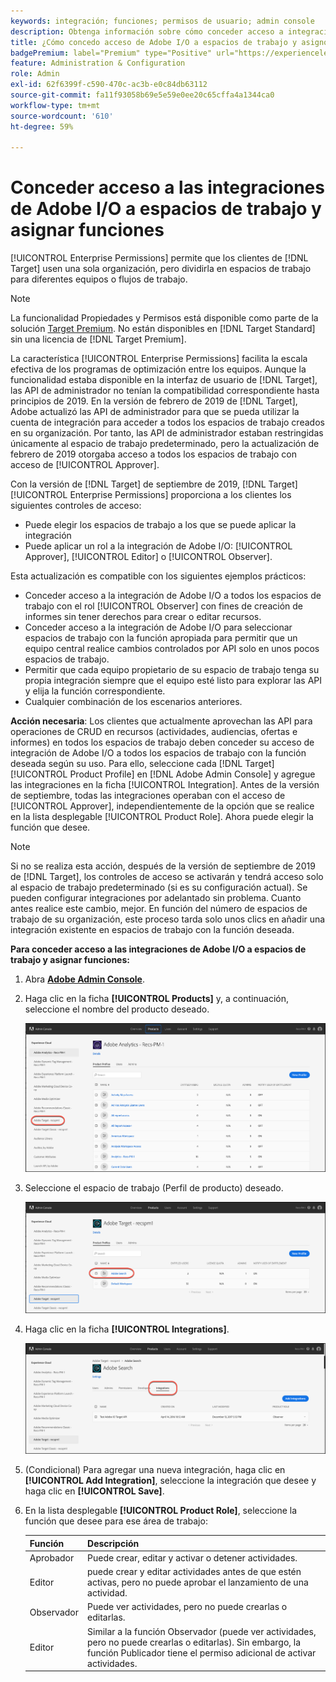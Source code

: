 ```yaml
---
keywords: integración; funciones; permisos de usuario; admin console
description: Obtenga información sobre cómo conceder acceso a integraciones de Adobe I/O existentes a todos los espacios de trabajo con la función deseada en Adobe Target.
title: ¿Cómo concedo acceso de Adobe I/O a espacios de trabajo y asigno funciones?
badgePremium: label="Premium" type="Positive" url="https://experienceleague.adobe.com/docs/target/using/introduction/intro.html?lang=es#premium newtab=true" tooltip="Consulte qué se incluye en Target Premium."
feature: Administration & Configuration
role: Admin
exl-id: 62f6399f-c590-470c-ac3b-e0c84db63112
source-git-commit: fa11f93058b69e5e59e0ee20c65cffa4a1344ca0
workflow-type: tm+mt
source-wordcount: '610'
ht-degree: 59%

---
```


# Conceder acceso a las integraciones de Adobe I/O a espacios de trabajo y asignar funciones

[!UICONTROL Enterprise Permissions] permite que los clientes de [!DNL Target] usen una sola organización, pero dividirla en espacios de trabajo para diferentes equipos o flujos de trabajo.

>[!NOTE]
>
>La funcionalidad Propiedades y Permisos está disponible como parte de la solución [Target Premium](/help/main/c-intro/intro.md#premium). No están disponibles en [!DNL Target Standard] sin una licencia de [!DNL Target Premium].

La característica [!UICONTROL Enterprise Permissions] facilita la escala efectiva de los programas de optimización entre los equipos. Aunque la funcionalidad estaba disponible en la interfaz de usuario de [!DNL Target], las API de administrador no tenían la compatibilidad correspondiente hasta principios de 2019. En la versión de febrero de 2019 de [!DNL Target], Adobe actualizó las API de administrador para que se pueda utilizar la cuenta de integración para acceder a todos los espacios de trabajo creados en su organización. Por tanto, las API de administrador estaban restringidas únicamente al espacio de trabajo predeterminado, pero la actualización de febrero de 2019 otorgaba acceso a todos los espacios de trabajo con acceso de [!UICONTROL Approver].

Con la versión de [!DNL Target] de septiembre de 2019, [!DNL Target] [!UICONTROL Enterprise Permissions] proporciona a los clientes los siguientes controles de acceso:

* Puede elegir los espacios de trabajo a los que se puede aplicar la integración
* Puede aplicar un rol a la integración de Adobe I/O: [!UICONTROL Approver], [!UICONTROL Editor] o [!UICONTROL Observer].

Esta actualización es compatible con los siguientes ejemplos prácticos:

* Conceder acceso a la integración de Adobe I/O a todos los espacios de trabajo con el rol [!UICONTROL Observer] con fines de creación de informes sin tener derechos para crear o editar recursos.
* Conceder acceso a la integración de Adobe I/O para seleccionar espacios de trabajo con la función apropiada para permitir que un equipo central realice cambios controlados por API solo en unos pocos espacios de trabajo.
* Permitir que cada equipo propietario de su espacio de trabajo tenga su propia integración siempre que el equipo esté listo para explorar las API y elija la función correspondiente.
* Cualquier combinación de los escenarios anteriores.

**Acción necesaria**: Los clientes que actualmente aprovechan las API para operaciones de CRUD en recursos (actividades, audiencias, ofertas e informes) en todos los espacios de trabajo deben conceder su acceso de integración de Adobe I/O a todos los espacios de trabajo con la función deseada según su uso. Para ello, seleccione cada [!DNL Target] [!UICONTROL Product Profile] en [!DNL Adobe Admin Console] y agregue las integraciones en la ficha [!UICONTROL Integration]. Antes de la versión de septiembre, todas las integraciones operaban con el acceso de [!UICONTROL Approver], independientemente de la opción que se realice en la lista desplegable [!UICONTROL Product Role]. Ahora puede elegir la función que desee.

>[!NOTE]
>
>Si no se realiza esta acción, después de la versión de septiembre de 2019 de [!DNL Target], los controles de acceso se activarán y tendrá acceso solo al espacio de trabajo predeterminado (si es su configuración actual). Se pueden configurar integraciones por adelantado sin problema. Cuanto antes realice este cambio, mejor. En función del número de espacios de trabajo de su organización, este proceso tarda solo unos clics en añadir una integración existente en espacios de trabajo con la función deseada.

**Para conceder acceso a las integraciones de Adobe I/O a espacios de trabajo y asignar funciones:**

1. Abra **[Adobe Admin Console](https://adminconsole.adobe.com)**.

1. Haga clic en la ficha **[!UICONTROL Products]** y, a continuación, seleccione el nombre del producto deseado.

   ![Elija el producto en Adobe Admin Console](/help/main/administrating-target/c-user-management/property-channel/assets/io-choose-product.png)

1. Seleccione el espacio de trabajo (Perfil de producto) deseado.

   ![Seleccione el perfil de producto](/help/main/administrating-target/c-user-management/property-channel/assets/io-select-product-profile.png)

1. Haga clic en la ficha **[!UICONTROL Integrations]**.

   ![Pestaña Integraciones](/help/main/administrating-target/c-user-management/property-channel/assets/integrations-tab.png)

1. (Condicional) Para agregar una nueva integración, haga clic en **[!UICONTROL Add Integration]**, seleccione la integración que desee y haga clic en **[!UICONTROL Save]**.

1. En la lista desplegable **[!UICONTROL Product Role]**, seleccione la función que desee para ese área de trabajo:

   | Función | Descripción |
   |--- |--- |
   | Aprobador | Puede crear, editar y activar o detener actividades. |
   | Editor | puede crear y editar actividades antes de que estén activas, pero no puede aprobar el lanzamiento de una actividad. |
   | Observador | Puede ver actividades, pero no puede crearlas o editarlas. |
   | Editor | Similar a la función Observador (puede ver actividades, pero no puede crearlas o editarlas). Sin embargo, la función Publicador tiene el permiso adicional de activar actividades. |
